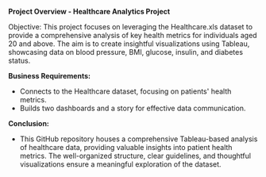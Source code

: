 **Project Overview - Healthcare Analytics Project**

Objective:
This project focuses on leveraging the Healthcare.xls dataset to provide a comprehensive analysis of key health metrics for individuals aged 20 and above. The aim is to create insightful visualizations using 
Tableau, showcasing data on blood pressure, BMI, glucose, insulin, and diabetes status.

**Business Requirements:**
   - Connects to the Healthcare dataset, focusing on patients' health metrics.
   - Builds two dashboards and a story for effective data communication.

**Conclusion:**
   - This GitHub repository houses a comprehensive Tableau-based analysis of healthcare data, providing valuable insights into patient health metrics. The well-organized structure, clear guidelines, and thoughtful
      visualizations ensure a meaningful exploration of the dataset.
